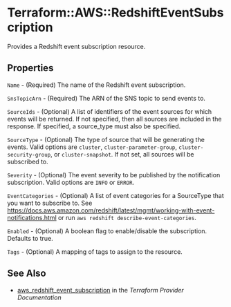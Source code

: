 # Terraform::AWS::RedshiftEventSubscription

Provides a Redshift event subscription resource.

## Properties

`Name` - (Required) The name of the Redshift event subscription.

`SnsTopicArn` - (Required) The ARN of the SNS topic to send events to.

`SourceIds` - (Optional) A list of identifiers of the event sources for which events will be returned. If not specified, then all sources are included in the response. If specified, a source_type must also be specified.

`SourceType` - (Optional) The type of source that will be generating the events. Valid options are `cluster`, `cluster-parameter-group`, `cluster-security-group`, or `cluster-snapshot`. If not set, all sources will be subscribed to.

`Severity` - (Optional) The event severity to be published by the notification subscription. Valid options are `INFO` or `ERROR`.

`EventCategories` - (Optional) A list of event categories for a SourceType that you want to subscribe to. See https://docs.aws.amazon.com/redshift/latest/mgmt/working-with-event-notifications.html or run `aws redshift describe-event-categories`.

`Enabled` - (Optional) A boolean flag to enable/disable the subscription. Defaults to true.

`Tags` - (Optional) A mapping of tags to assign to the resource.


## See Also

* [aws_redshift_event_subscription](https://www.terraform.io/docs/providers/aws/r/redshift_event_subscription.html) in the _Terraform Provider Documentation_